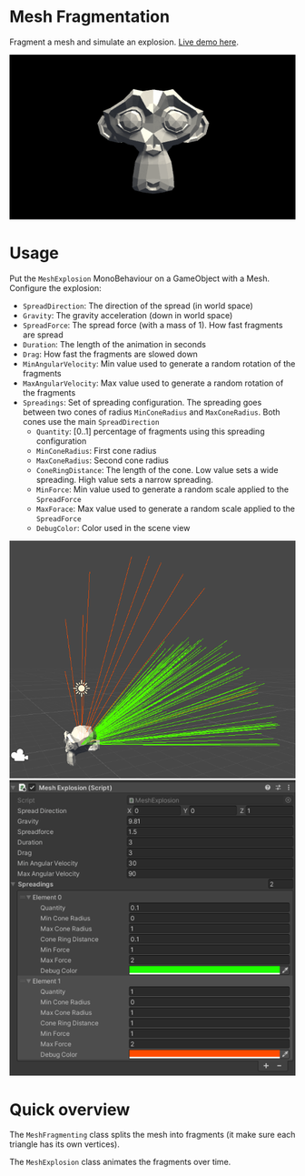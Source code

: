 # Mesh Fragmentation

Fragment a mesh and simulate an explosion. [Live demo here](https://vthem.github.io/MeshFragmentation/).

![](Readme/Monkey.png)

# Usage
Put the `MeshExplosion` MonoBehaviour on a GameObject with a Mesh. Configure the explosion:
* `SpreadDirection`: The direction of the spread (in world space)
* `Gravity`: The gravity acceleration (down in world space)
* `SpreadForce`: The spread force (with a mass of 1). How fast fragments are spread
* `Duration`: The length of the animation in seconds
* `Drag`: How fast the fragments are slowed down
* `MinAngularVelocity`: Min value used to generate a random rotation of the fragments
* `MaxAngularVelocity`: Max value used to generate a random rotation of the fragments
* `Spreadings`: Set of spreading configuration. The spreading goes between two cones of radius `MinConeRadius` and `MaxConeRadius`. Both cones use the main `SpreadDirection`
    * `Quantity`: [0..1] percentage of fragments using this spreading configuration 
    * `MinConeRadius`: First cone radius
    * `MaxConeRadius`: Second cone radius
    * `ConeRingDistance`: The length of the cone. Low value sets a wide spreading. High value sets a narrow spreading.
    * `MinForce`: Min value used to generate a random scale applied to the `SpreadForce`
    * `MaxForace`: Max value used to generate a random scale applied to the `SpreadForce`
    * `DebugColor`: Color used in the scene view

![](Readme/SpreadingConfiguration.png)
![](Readme/MeshExplosionInspector.png)

# Quick overview

The `MeshFragmenting` class splits the mesh into fragments (it make sure each triangle has its own vertices).

The `MeshExplosion` class animates the fragments over time.
